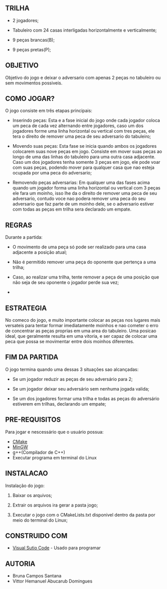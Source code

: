## TRILHA 
* 2 jogadores; 

* Tabuleiro com 24 casas interligadas horizontalmente e verticalmente;

* 9 peças brancas(B);

* 9 peças pretas(P);


## OBJETIVO
Objetivo do jogo e deixar o adversario com apenas 2 peças no tabuleiro ou sem movimentos possiveis.


## COMO JOGAR?
O jogo consiste em três etapas principais:

* Inserindo peças: Esta e a fase inicial do jogo onde cada jogador coloca um peca de cada vez alternando entre jogadores, caso um dos jogadores forme uma linha horizontal ou vertical com tres peças, ele tera o direito de remover uma peca de seu adversario do tabuleiro;

* Movendo suas peças: Esta fase se inicia quando ambos os jogadores colocarem suas nove peças em jogo. Consiste em mover suas peças ao longo de uma das linhas do tabuleiro para uma outra casa adjacente. Caso um dos jogadores tenha somente 3 peças em jogo, ele pode voar com suas peças, podendo mover para qualquer casa que nao esteja ocupada por uma peca do adversario;

* Removendo peças adversarias: Em qualquer uma das fases acima quando um jogador forma uma linha horizontal ou vertical com 3 peças ele fara um moinho, isso lhe da o direito de remover uma peca de seu adversario, contudo voce nao podera remover uma peca do seu adversario que faz parte de um moinho dele, se o adversario estiver com todas as peças em trilha sera declarado um empate.


## REGRAS
Durante a partida:

* O movimento de uma peça só pode ser realizado para uma casa adjacente a posição atual;

* Não é permitido remover uma peça do oponente que pertença a uma trilha;

* Caso, ao realizar uma trilha, tente remover a peça de uma posição que não seja de seu oponente
o jogador perde sua vez;

* 


## ESTRATEGIA
No comeco do jogo, e muito importante colocar as peças nos lugares mais versateis para tentar formar imediatamente moinhos e nao cometer o erro de concentrar as peças proprias em uma area do tabuleiro. Uma posicao ideal, que geralmente resulta em uma vitoria, e ser capaz de colocar uma peca que possa se movimentar entre dois moinhos diferentes.


## FIM DA PARTIDA
O jogo termina quando uma dessas 3 situações sao alcançadas:

* Se um jogador reduzir as peças de seu adversário para 2;

* Se um jogador deixar seu adversário sem nenhuma jogada valida;

* Se um dos jogadores formar uma trilha e todas as peças do adversário estiverem em trilhas, declarando um empate;


## PRE-REQUISITOS
Para jogar e nescessário que o usuário possua:


* [CMake](https://pt.wikipedia.org/wiki/CMake)
* [MinGW](https://pt.wikipedia.org/wiki/MinGW)
* g++(Compilador de C++)
* Executar programa em terminal do Linux


## INSTALACAO
Instalação do jogo:

1. Baixar os arquivos;

2. Extrair os arquivos ira gerar a pasta jogo;

3. Executar o jogo com o CMakeLists.txt disponivel dentro da pasta por meio do terminal do Linux;


## CONSTRUIDO COM
* [Visual Sutio Code](https://code.visualstudio.com) - Usado para programar


## AUTORIA

* Bruna Campos Santana 
* Vittor Hemanuel Abucarub Domingues